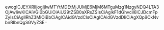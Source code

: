 ewogICJEYXRlIjogIjIwMTYtMDEtMjJUMjE6MjM6MTguMzg1NzgyNDQ4LTA3OjAwIiwKICAiVGl0bGUiOiAiU29tZSB0aXRsZSIsCiAgIkF1dGhvciI6ICJDcmFpZyIsCiAgIlRhZ3MiOiBbCiAgICAidGVzdCIsCiAgICAidGVzdDIiCiAgXQp9CkNvbnRlbnQgSGVyZSE=
